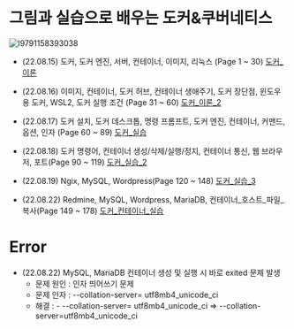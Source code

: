 # 그림과 실습으로 배우는 도커&쿠버네티스
![l9791158393038](https://user-images.githubusercontent.com/110037747/184579439-40172139-4136-4324-8c49-c54e3dcc575b.jpg)

- (22.08.15) 도커, 도커 엔진, 서버, 컨테이너, 이미지, 리눅스 (Page 1 ~ 30) [도커_이론](https://github.com/karlbulee/ML/blob/main/Docker/%EB%8F%84%EC%BB%A4_%EC%9D%B4%EB%A1%A0.ipynb "도커 이론")

- (22.08.16) 이미지, 컨테이너, 도커 허브, 컨테이너 생애주기, 도커 장단점, 윈도우용 도커, WSL2, 도커 실행 조건 (Page 31 ~ 60) [도커_이론_2](https://github.com/karlbulee/ML/blob/main/Docker/%EB%8F%84%EC%BB%A4_%EC%9D%B4%EB%A1%A0_2.ipynb "도커 이론 2")

- (22.08.17) 도커 설치, 도커 데스크톱, 명령 프롬프트, 도커 엔진, 컨테이너, 커맨드, 옵션, 인자 (Page 60 ~ 89) [도커_실습](https://github.com/karlbulee/ML/blob/main/Docker/%EB%8F%84%EC%BB%A4_%EC%8B%A4%EC%8A%B5.ipynb "도커 실습")

- (22.08.18) 도커 명령어, 컨테이너 생성/삭제/실행/정지, 컨테이너 통신, 웹 브라우저, 포트(Page 90 ~ 119) [도커_실습_2](https://github.com/karlbulee/ML/blob/main/Docker/%EB%8F%84%EC%BB%A4_%EC%8B%A4%EC%8A%B5_2.ipynb "도커 실습 2")

- (22.08.19) Ngix, MySQL, Wordpress(Page 120 ~ 148) [도커_실습_3](https://github.com/karlbulee/ML/blob/main/Docker/%EB%8F%84%EC%BB%A4_%EC%8B%A4%EC%8A%B5_3.ipynb "도커 실습 3")

- (22.08.22) Redmine, MySQL, Wordpress, MariaDB, 컨테이너_호스트_파일_복사(Page 149 ~ 178) [도커_컨테이너_실습](https://github.com/karlbulee/ML/blob/main/Docker/%EB%8F%84%EC%BB%A4_%EC%BB%A8%ED%85%8C%EC%9D%B4%EB%84%88_%EC%8B%A4%EC%8A%B5.ipynb "도커 컨테이너 실습")

# Error

- (22.08.22) MySQL, MariaDB 컨테이너 생성 및 실행 시 바로 exited 문제 발생
  - 문제 원인 : 인자 띄어쓰기 문제
  - 문제 인자 : --collation-server= utf8mb4_unicode_ci
  - 해결 : - --collation-server= utf8mb4_unicode_ci => --collation-server=utf8mb4_unicode_ci
